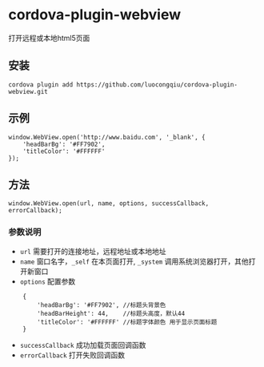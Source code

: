 # cordova-plugin-webview
打开远程或本地html5页面
## 安装
`cordova plugin add https://github.com/luocongqiu/cordova-plugin-webview.git`
## 示例
    window.WebView.open('http://www.baidu.com', '_blank', {
        'headBarBg': '#FF7902',
        'titleColor': '#FFFFFF'
    });

## 方法 

    window.WebView.open(url, name, options, successCallback, errorCallback);

### 参数说明
- `url` 需要打开的连接地址，远程地址或本地地址
- `name` 窗口名字，`_self` 在本页面打开, `_system` 调用系统浏览器打开，其他打开新窗口
- `options` 配置参数
```
    {
        'headBarBg': '#FF7902', //标题头背景色
        'headBarHeight': 44,    //标题头高度，默认44
        'titleColor': '#FFFFFF' //标题字体颜色 用于显示页面标题
    }
```
- `successCallback` 成功加载页面回调函数
- `errorCallback` 打开失败回调函数